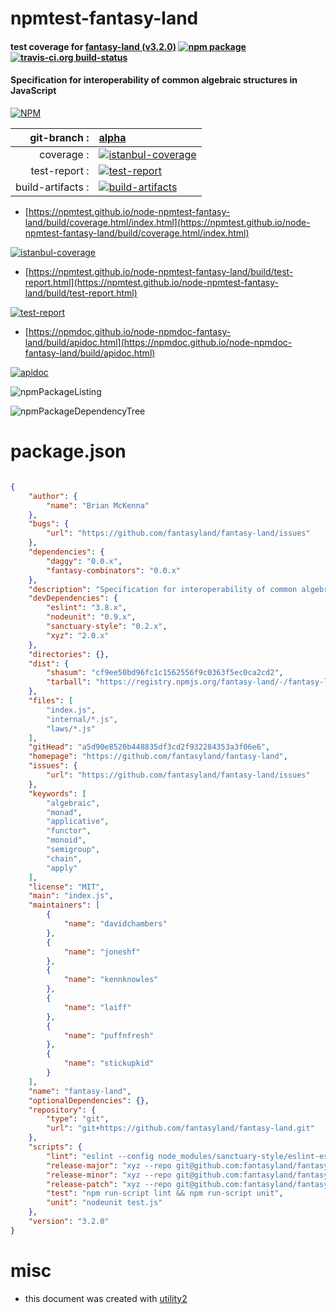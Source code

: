 # npmtest-fantasy-land

#### test coverage for  [fantasy-land (v3.2.0)](https://github.com/fantasyland/fantasy-land)  [![npm package](https://img.shields.io/npm/v/npmtest-fantasy-land.svg?style=flat-square)](https://www.npmjs.org/package/npmtest-fantasy-land) [![travis-ci.org build-status](https://api.travis-ci.org/npmtest/node-npmtest-fantasy-land.svg)](https://travis-ci.org/npmtest/node-npmtest-fantasy-land)

#### Specification for interoperability of common algebraic structures in JavaScript

[![NPM](https://nodei.co/npm/fantasy-land.png?downloads=true&downloadRank=true&stars=true)](https://www.npmjs.com/package/fantasy-land)

| git-branch : | [alpha](https://github.com/npmtest/node-npmtest-fantasy-land/tree/alpha)|
|--:|:--|
| coverage : | [![istanbul-coverage](https://npmtest.github.io/node-npmtest-fantasy-land/build/coverage.badge.svg)](https://npmtest.github.io/node-npmtest-fantasy-land/build/coverage.html/index.html)|
| test-report : | [![test-report](https://npmtest.github.io/node-npmtest-fantasy-land/build/test-report.badge.svg)](https://npmtest.github.io/node-npmtest-fantasy-land/build/test-report.html)|
| build-artifacts : | [![build-artifacts](https://npmtest.github.io/node-npmtest-fantasy-land/glyphicons_144_folder_open.png)](https://github.com/npmtest/node-npmtest-fantasy-land/tree/gh-pages/build)|

- [https://npmtest.github.io/node-npmtest-fantasy-land/build/coverage.html/index.html](https://npmtest.github.io/node-npmtest-fantasy-land/build/coverage.html/index.html)

[![istanbul-coverage](https://npmtest.github.io/node-npmtest-fantasy-land/build/screenCapture.buildCi.browser.%252Ftmp%252Fbuild%252Fcoverage.lib.html.png)](https://npmtest.github.io/node-npmtest-fantasy-land/build/coverage.html/index.html)

- [https://npmtest.github.io/node-npmtest-fantasy-land/build/test-report.html](https://npmtest.github.io/node-npmtest-fantasy-land/build/test-report.html)

[![test-report](https://npmtest.github.io/node-npmtest-fantasy-land/build/screenCapture.buildCi.browser.%252Ftmp%252Fbuild%252Ftest-report.html.png)](https://npmtest.github.io/node-npmtest-fantasy-land/build/test-report.html)

- [https://npmdoc.github.io/node-npmdoc-fantasy-land/build/apidoc.html](https://npmdoc.github.io/node-npmdoc-fantasy-land/build/apidoc.html)

[![apidoc](https://npmdoc.github.io/node-npmdoc-fantasy-land/build/screenCapture.buildCi.browser.%252Ftmp%252Fbuild%252Fapidoc.html.png)](https://npmdoc.github.io/node-npmdoc-fantasy-land/build/apidoc.html)

![npmPackageListing](https://npmtest.github.io/node-npmtest-fantasy-land/build/screenCapture.npmPackageListing.svg)

![npmPackageDependencyTree](https://npmtest.github.io/node-npmtest-fantasy-land/build/screenCapture.npmPackageDependencyTree.svg)



# package.json

```json

{
    "author": {
        "name": "Brian McKenna"
    },
    "bugs": {
        "url": "https://github.com/fantasyland/fantasy-land/issues"
    },
    "dependencies": {
        "daggy": "0.0.x",
        "fantasy-combinators": "0.0.x"
    },
    "description": "Specification for interoperability of common algebraic structures in JavaScript",
    "devDependencies": {
        "eslint": "3.8.x",
        "nodeunit": "0.9.x",
        "sanctuary-style": "0.2.x",
        "xyz": "2.0.x"
    },
    "directories": {},
    "dist": {
        "shasum": "cf9ee50bd96fc1c1562556f9c0363f5ec0ca2cd2",
        "tarball": "https://registry.npmjs.org/fantasy-land/-/fantasy-land-3.2.0.tgz"
    },
    "files": [
        "index.js",
        "internal/*.js",
        "laws/*.js"
    ],
    "gitHead": "a5d90e8520b448835df3cd2f932284353a3f06e6",
    "homepage": "https://github.com/fantasyland/fantasy-land",
    "issues": {
        "url": "https://github.com/fantasyland/fantasy-land/issues"
    },
    "keywords": [
        "algebraic",
        "monad",
        "applicative",
        "functor",
        "monoid",
        "semigroup",
        "chain",
        "apply"
    ],
    "license": "MIT",
    "main": "index.js",
    "maintainers": [
        {
            "name": "davidchambers"
        },
        {
            "name": "joneshf"
        },
        {
            "name": "kennknowles"
        },
        {
            "name": "laiff"
        },
        {
            "name": "puffnfresh"
        },
        {
            "name": "stickupkid"
        }
    ],
    "name": "fantasy-land",
    "optionalDependencies": {},
    "repository": {
        "type": "git",
        "url": "git+https://github.com/fantasyland/fantasy-land.git"
    },
    "scripts": {
        "lint": "eslint --config node_modules/sanctuary-style/eslint-es6.json --env es6 --env node --rule 'max-len: [off]' -- *.js laws/*.js internal/*.js",
        "release-major": "xyz --repo git@github.com:fantasyland/fantasy-land.git --increment major",
        "release-minor": "xyz --repo git@github.com:fantasyland/fantasy-land.git --increment minor",
        "release-patch": "xyz --repo git@github.com:fantasyland/fantasy-land.git --increment patch",
        "test": "npm run-script lint && npm run-script unit",
        "unit": "nodeunit test.js"
    },
    "version": "3.2.0"
}
```



# misc
- this document was created with [utility2](https://github.com/kaizhu256/node-utility2)

